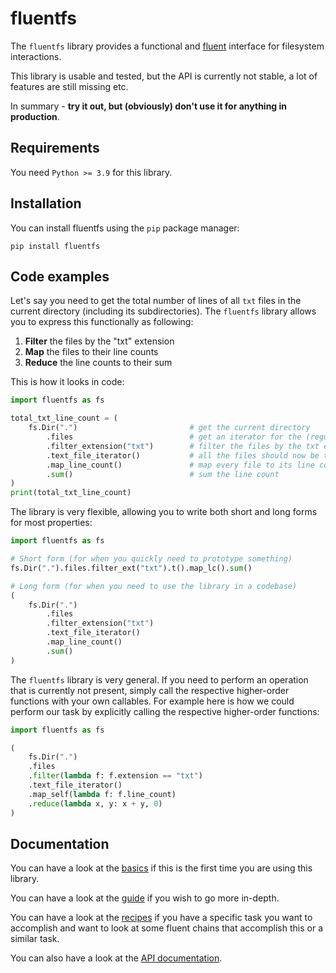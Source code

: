 # fluentfs

The `fluentfs` library provides a functional and [fluent](https://en.wikipedia.org/wiki/Fluent_interface) interface for filesystem interactions.

This library is usable and tested, but the API is currently not stable, a lot of features are still missing etc.

In summary - **try it out, but (obviously) don't use it for anything in production**.

## Requirements

You need `Python >= 3.9` for this library.

## Installation

You can install fluentfs using the `pip` package manager:

```shell
pip install fluentfs
```

## Code examples

Let's say you need to get the total number of lines of all `txt` files in the current directory (including its subdirectories).
The `fluentfs` library allows you to express this functionally as following:

1. **Filter** the files by the "txt" extension
2. **Map** the files to their line counts
3. **Reduce** the line counts to their sum

This is how it looks in code:

```python
import fluentfs as fs

total_txt_line_count = (
    fs.Dir(".")                         # get the current directory
        .files                          # get an iterator for the (regular) files in the current directory
        .filter_extension("txt")        # filter the files by the txt extension
        .text_file_iterator()           # all the files should now be text files -> obtain a text file iterator to enable text file functions
        .map_line_count()               # map every file to its line count
        .sum()                          # sum the line count
)
print(total_txt_line_count)
```

The library is very flexible, allowing you to write both short and long forms for most properties:

```python
import fluentfs as fs

# Short form (for when you quickly need to prototype something)
fs.Dir(".").files.filter_ext("txt").t().map_lc().sum()

# Long form (for when you need to use the library in a codebase)
(
    fs.Dir(".")
        .files
        .filter_extension("txt")
        .text_file_iterator()
        .map_line_count()
        .sum()
)
```

The `fluentfs` library is very general.
If you need to perform an operation that is currently not present, simply call the respective higher-order functions with your own callables.
For example here is how we could perform our task by explicitly calling the respective higher-order functions:

```python
import fluentfs as fs

(
    fs.Dir(".")
    .files
    .filter(lambda f: f.extension == "txt")
    .text_file_iterator()
    .map_self(lambda f: f.line_count)
    .reduce(lambda x, y: x + y, 0)
)
```

## Documentation

You can have a look at the [basics](https://uhasker.github.io/fluentfs/basics.html) if this is the first time you are using this library.

You can have a look at the [guide](https://uhasker.github.io/fluentfs/guide.html) if you wish to go more in-depth.

You can have a look at the [recipes](https://uhasker.github.io/fluentfs/recipes.html) if you have a specific task you want to accomplish and want to look at some fluent chains that accomplish this or a similar task.

You can also have a look at the [API documentation](https://uhasker.github.io/fluentfs/api.html). 
